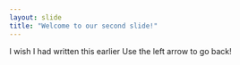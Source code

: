 ```yaml
---
layout: slide
title: "Welcome to our second slide!"
---
```

I wish I had written this earlier
Use the left arrow to go back!
